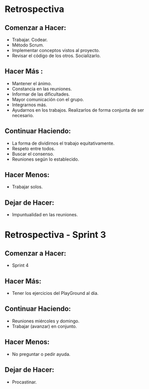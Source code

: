 # Retrospectiva

## Comenzar a Hacer:
 - Trabajar. Codear.
 - Método Scrum.
 - Implementar conceptos vistos al proyecto.
 - Revisar el código de los otros. Socializarlo.

## Hacer Más :
 - Mantener el ánimo.
 - Constancia en las reuniones.
 - Informar de las dificultades.
 - Mayor comunicación con el grupo.
 - Integrarnos más.
 - Ayudarnos en los trabajos. Realizarlos de forma conjunta de ser necesario.

## Continuar Haciendo:
 - La forma de dividirnos el trabajo equitativamente.
 - Respeto entre todos.
 - Buscar el consenso.
 - Reuniones según lo establecido.

## Hacer Menos:
 - Trabajar solos. 

## Dejar de Hacer:
 - Impuntualidad en las reuniones.

 # Retrospectiva - Sprint 3

 ## Comenzar a Hacer:
 - Sprint 4

## Hacer Más:
- Tener los ejercicios del PlayGround al día.

## Continuar Haciendo:
- Reuniones miércoles y domingo.
- Trabajar (avanzar) en conjunto.

## Hacer Menos:
- No preguntar o pedir ayuda.

## Dejar de Hacer:
- Procastinar.